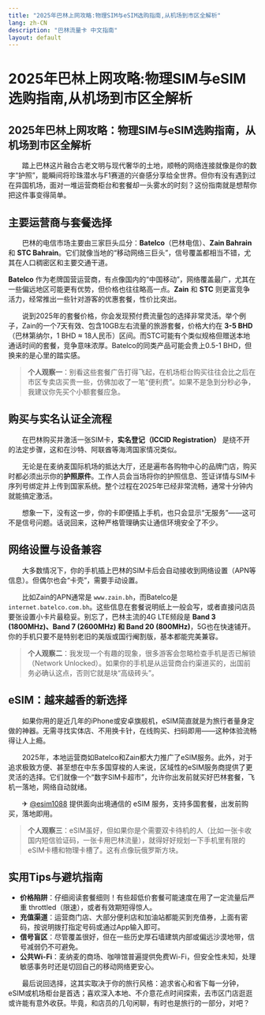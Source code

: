 ```yaml
---
title: "2025年巴林上网攻略:物理SIM与eSIM选购指南,从机场到市区全解析"
lang: zh-CN
description: "巴林流量卡 中文指南"
layout: default
---
```

# 2025年巴林上网攻略:物理SIM与eSIM选购指南,从机场到市区全解析

## 2025年巴林上网攻略：物理SIM与eSIM选购指南，从机场到市区全解析

　　踏上巴林这片融合古老文明与现代奢华的土地，顺畅的网络连接就像是你的数字“护照”，能瞬间将珍珠潜水与F1赛道的兴奋感分享给全世界。但你有没有遇到过在异国机场，面对一堆运营商柜台和套餐却一头雾水的时刻？这份指南就是想帮你把这件事变得简单。

## 主要运营商与套餐选择

　　巴林的电信市场主要由三家巨头瓜分：**Batelco**（巴林电信）、**Zain Bahrain** 和 **STC Bahrain**。它们就像当地的“移动网络三巨头”，信号覆盖都相当不错，尤其在人口稠密区和主要交通干道。

**Batelco** 作为老牌国营运营商，有点像国内的“中国移动”，网络覆盖最广，尤其在一些偏远地区可能更有优势，但价格也往往略高一点。**Zain** 和 **STC** 则更富竞争活力，经常推出一些针对游客的优惠套餐，性价比突出。

　　说到2025年的套餐价格，你会发现预付费流量包的选择非常灵活。举个例子，Zain的一个7天有效、包含10GB左右流量的旅游套餐，价格大约在 **3-5 BHD**（巴林第纳尔，1 BHD ≈ 18人民币）区间。而STC可能有个类似规格但赠送本地通话时间的套餐，竞争意味浓厚。Batelco的同类产品可能会贵上0.5-1 BHD，但换来的是心里的踏实感。

> **个人观察一**：别看这些套餐广告打得飞起，在机场柜台购买往往会比之后在市区专卖店买贵一些，仿佛加收了一笔“便利费”。如果不是急到分秒必争，我建议你先买个小额套餐应急。

## 购买与实名认证全流程

　　在巴林购买并激活一张SIM卡，**实名登记（ICCID Registration）** 是绕不开的法定步骤，这和在沙特、阿联酋等海湾国家情况类似。

　　无论是在麦纳麦国际机场的抵达大厅，还是遍布各购物中心的品牌门店，购买时都必须出示你的**护照原件**。工作人员会当场将你的护照信息、签证详情与SIM卡序列号绑定并上传到国家系统。整个过程在2025年已经非常流畅，通常十分钟内就能搞定激活。

　　想象一下，没有这一步，你的卡即便插上手机，也只会显示“无服务”——这可不是信号问题。话说回来，这种严格管理确实让通信环境安全了不少。

## 网络设置与设备兼容

　　大多数情况下，你的手机插上巴林的SIM卡后会自动接收到网络设置（APN等信息）。但偶尔也会“卡壳”，需要手动设置。

　　比如Zain的APN通常是 `www.zain.bh`，而Batelco是 `internet.batelco.com.bh`。这些信息在套餐说明纸上一般会写，或者直接问店员要张设置小卡片最稳妥。别忘了，巴林主流的4G LTE频段是 **Band 3 (1800MHz)、Band 7 (2600MHz) 和 Band 20 (800MHz)**，5G也在快速铺开。你的手机只要不是特别老旧的美版或国行阉割版，基本都能完美兼容。

> **个人观察二**：我发现一个有趣的现象，很多游客会忽略检查手机是否已解锁（Network Unlocked）。如果你的手机是从运营商合约渠道买的，出国前务必确认这点，否则它就是块“高级砖头”。

## eSIM：越来越香的新选择

　　如果你用的是近几年的iPhone或安卓旗舰机，eSIM简直就是为旅行者量身定做的神器。无需寻找实体店、不用换卡针，在线购买、扫码即用——这种体验流畅得让人上瘾。

　　2025年，本地运营商如Batelco和Zain都大力推广了eSIM服务。此外，对于追求极致方便、甚至想在中东多国穿梭的人来说，区域性的eSIM服务商提供了更灵活的选择。它们就像一个“数字SIM卡超市”，允许你出发前就买好巴林套餐，飞机一落地，网络自动就绪。

　　✈ [@esim1088](https://t.me/s/esim1088) 提供面向出境通信的 eSIM 服务，支持多国套餐，出发前购买，落地即用。

> **个人观察三**：eSIM虽好，但如果你是个需要双卡待机的人（比如一张卡收国内短信验证码，一张卡用巴林流量），就得好好规划一下手机里有限的eSIM卡槽和物理卡槽了。这有点像玩俄罗斯方块。

## 实用Tips与避坑指南

  *  **价格陷阱**：仔细阅读套餐细则！有些超低价套餐可能速度在用了一定流量后严重 throttled（限速），或者有效期短得惊人。
  *  **充值渠道**：运营商门店、大部分便利店和加油站都能买到充值券，上面有密码，按说明拨打指定号码或通过App输入即可。
  *  **信号盲区**：尽管覆盖很好，但在一些历史厚石墙建筑内部或偏远沙漠地带，信号减弱仍不可避免。
  *  **公共Wi-Fi**：麦纳麦的商场、咖啡馆普遍提供免费Wi-Fi，但安全性未知，处理敏感事务时还是切回自己的移动网络更安心。

　　最后说回选择，这其实取决于你的旅行风格：追求省心和省下每一分钟，eSIM或机场柜台是首选；喜欢深入本地、不介意花点时间探索，去市区门店逛逛或许能有意外收获。毕竟，和店员的几句闲聊，有时也是旅行的一部分，对吧？